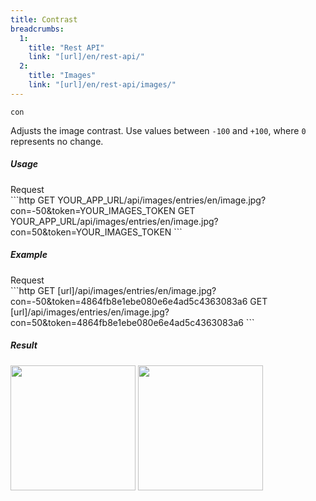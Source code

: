 ```yaml
---
title: Contrast
breadcrumbs:
  1:
    title: "Rest API"
    link: "[url]/en/rest-api/"
  2:
    title: "Images"
    link: "[url]/en/rest-api/images/"
---
```


`con`

Adjusts the image contrast. Use values between `-100` and `+100`, where `0` represents no change.

##### Usage

<div class="file-header">Request</div>
```http
GET YOUR_APP_URL/api/images/entries/en/image.jpg?con=-50&token=YOUR_IMAGES_TOKEN
GET YOUR_APP_URL/api/images/entries/en/image.jpg?con=50&token=YOUR_IMAGES_TOKEN
```

##### Example

<div class="file-header">Request</div>
```http
GET [url]/api/images/entries/en/image.jpg?con=-50&token=4864fb8e1ebe080e6e4ad5c4363083a6
GET [url]/api/images/entries/en/image.jpg?con=50&token=4864fb8e1ebe080e6e4ad5c4363083a6
```

##### Result

<img width="200" class="inline" src="[url]/api/images/en/image.jpg?con=-50&token=4864fb8e1ebe080e6e4ad5c4363083a6">
<img width="200" class="inline" src="[url]/api/images/en/image.jpg?con=50&token=4864fb8e1ebe080e6e4ad5c4363083a6">
